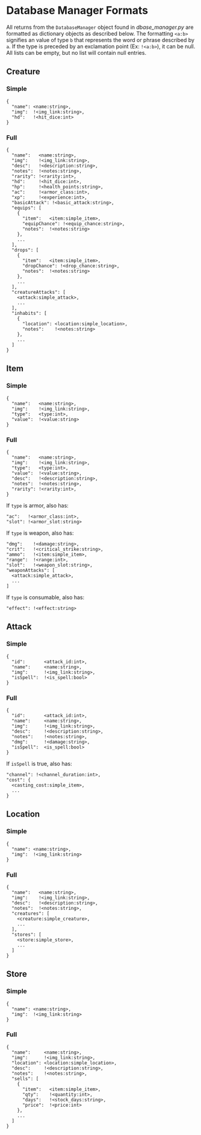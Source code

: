 # Database Manager Formats

All returns from the `DatabaseManager` object found in _dbase\_manager.py_ are formatted as dictionary objects as described below. The formatting `<a:b>` signifies an value of type `b` that represents the word or phrase described by `a`. If the type is preceded by an exclamation point (Ex: `!<a:b>`), it can be null. All lists can be empty, but no list will contain null entries.

## Creature

### Simple

    {
      "name": <name:string>,
      "img":  !<img_link:string>,
      "hd":   !<hit_dice:int>
    }

### Full

    {
      "name":   <name:string>,
      "img":    !<img_link:string>,
      "desc":   !<description:string>,
      "notes":  !<notes:string>,
      "rarity": !<rarity:int>,
      "hd":     !<hit_dice:int>,
      "hp":     !<health_points:string>,
      "ac":     !<armor_class:int>,
      "xp":     !<experience:int>,
      "basicAttack": !<basic_attack:string>,
      "equips": [
        {
          "item":   <item:simple_item>,
          "equipChance": !<equip_chance:string>,
          "notes":  !<notes:string>
        },
        ...
      ],
      "drops": [
        {
          "item":   <item:simple_item>,
          "dropChance": !<drop_chance:string>,
          "notes":  !<notes:string>
        },
        ...
      ],
      "creatureAttacks": [
        <attack:simple_attack>,
        ...
      ],
      "inhabits": [
        {
          "location": <location:simple_location>,
          "notes":    !<notes:string>
        },
        ...
      ]
    }

## Item

### Simple

    {
      "name":   <name:string>,
      "img":    !<img_link:string>,
      "type":   <type:int>,
      "value":  !<value:string>
    }

### Full

    {
      "name":   <name:string>,
      "img":    !<img_link:string>,
      "type":   <type:int>,
      "value":  !<value:string>,
      "desc":   !<description:string>,
      "notes":  !<notes:string>,
      "rarity": !<rarity:int>,
    }

If `type` is armor, also has:

    "ac":   !<armor_class:int>,
    "slot": !<armor_slot:string>

If `type` is weapon, also has:

    "dmg":    !<damage:string>,
    "crit":   !<critical_strike:string>,
    "ammo":   !<item:simple_item>,
    "range":  !<range:int>,
    "slot":   !<weapon_slot:string>,
    "weaponAttacks": [
      <attack:simple_attack>,
      ...
    ]

If `type` is consumable, also has:

    "effect": !<effect:string>

## Attack

### Simple

    {
      "id":       <attack_id:int>,
      "name":     <name:string>,
      "img":      !<img_link:string>,
      "isSpell":  !<is_spell:bool>
    }

### Full

    {
      "id":       <attack_id:int>,
      "name":     <name:string>,
      "img":      !<img_link:string>,
      "desc":     !<description:string>,
      "notes":    !<notes:string>,
      "dmg":      !<damage:string>,
      "isSpell":  <is_spell:bool>
    }

If `isSpell` is true, also has:

    "channel": !<channel_duration:int>,
    "cost": {
      <casting_cost:simple_item>,
      ...
    }

## Location

### Simple

    {
      "name": <name:string>,
      "img":  !<img_link:string>
    }

### Full

    {
      "name":   <name:string>,
      "img":    !<img_link:string>,
      "desc":   !<description:string>,
      "notes":  !<notes:string>,
      "creatures": [
        <creature:simple_creature>,
        ...
      ],
      "stores": [
        <store:simple_store>,
        ...
      ]
    }

## Store

### Simple

    {
      "name": <name:string>,
      "img":  !<img_link:string>
    }

### Full

    {
      "name":     <name:string>,
      "img":      !<img_link:string>,
      "location": <location:simple_location>,
      "desc":     !<description:string>,
      "notes":    !<notes:string>,
      "sells": [
        {
          "item":   <item:simple_item>,
          "qty":    !<quantity:int>,
          "days":   !<stock_days:string>,
          "price":  !<price:int>
        },
        ...
      ]
    }